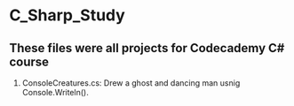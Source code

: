 # C_Sharp_Study

## These files were all projects for Codecademy C# course

1. ConsoleCreatures.cs: Drew a ghost and dancing man usnig Console.Writeln().

